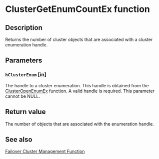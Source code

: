 # ClusterGetEnumCountEx function

## Description

Returns the
number of cluster objects that are associated with a
cluster enumeration handle.

## Parameters

### `hClusterEnum` [in]

The handle to a cluster enumeration. This handle is obtained from the
[ClusterOpenEnumEx](https://learn.microsoft.com/windows/desktop/api/clusapi/nf-clusapi-clusteropenenumex) function. A valid handle is required. This
parameter cannot be NULL.

## Return value

The number of
objects that are associated with the enumeration handle.

## See also

[Failover Cluster Management Function](https://learn.microsoft.com/previous-versions/windows/desktop/mscs/cluster-management-functions)